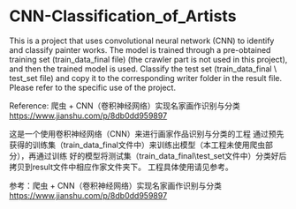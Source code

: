 # CNN-Classification_of_Artists
This is a project that uses convolutional neural network (CNN) to identify and classify painter works. 
The model is trained through a pre-obtained training set (train_data_final file) (the crawler part is 
not used in this project), and then the trained model is used. Classify the test set (train_data_final \ test_set file) 
and copy it to the corresponding writer folder in the result file.
Please refer to the specific use of the project.

Reference: 爬虫 + CNN（卷积神经网络）实现名家画作识别与分类
          https://www.jianshu.com/p/8db0dd959897

这是一个使用卷积神经网络（CNN）来进行画家作品识别与分类的工程
通过预先获得的训练集（train_data_final文件中）来训练出模型（本工程未使用爬虫部分），再通过训练
好的模型将测试集（train_data_final\test_set文件中）分类好后拷贝到result文件中相应作家文件夹下。
工程具体使用请见参考。

参考：爬虫 + CNN（卷积神经网络）实现名家画作识别与分类 
      https://www.jianshu.com/p/8db0dd959897
